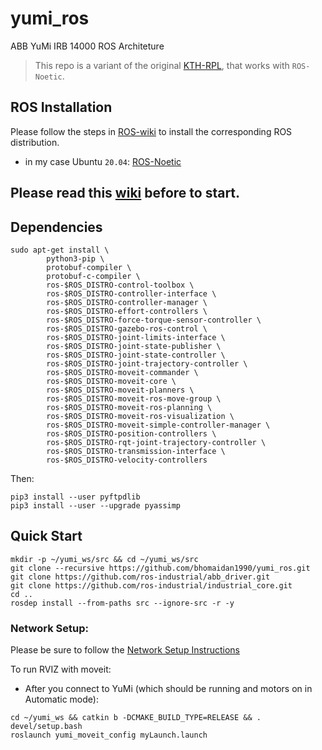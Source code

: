 # yumi_ros
ABB YuMi IRB 14000 ROS Architeture
> This repo is a variant of the original [KTH-RPL](https://github.com/kth-ros-pkg/yumi), that works with `ROS-Noetic`.

## ROS Installation

Please follow the steps in [ROS-wiki](http://wiki.ros.org/ROS/Installation) to install the corresponding ROS distribution.
- in my case Ubuntu `20.04`: [ROS-Noetic](http://wiki.ros.org/noetic/Installation/Ubuntu)

## Please read this [wiki](https://github.com/kth-ros-pkg/yumi/wiki) before to start.

## Dependencies

```
sudo apt-get install \
        python3-pip \
        protobuf-compiler \
        protobuf-c-compiler \
        ros-$ROS_DISTRO-control-toolbox \
        ros-$ROS_DISTRO-controller-interface \
        ros-$ROS_DISTRO-controller-manager \
        ros-$ROS_DISTRO-effort-controllers \
        ros-$ROS_DISTRO-force-torque-sensor-controller \
        ros-$ROS_DISTRO-gazebo-ros-control \
        ros-$ROS_DISTRO-joint-limits-interface \
        ros-$ROS_DISTRO-joint-state-publisher \
        ros-$ROS_DISTRO-joint-state-controller \
        ros-$ROS_DISTRO-joint-trajectory-controller \
        ros-$ROS_DISTRO-moveit-commander \
        ros-$ROS_DISTRO-moveit-core \
        ros-$ROS_DISTRO-moveit-planners \
        ros-$ROS_DISTRO-moveit-ros-move-group \
        ros-$ROS_DISTRO-moveit-ros-planning \
        ros-$ROS_DISTRO-moveit-ros-visualization \
        ros-$ROS_DISTRO-moveit-simple-controller-manager \
        ros-$ROS_DISTRO-position-controllers \
        ros-$ROS_DISTRO-rqt-joint-trajectory-controller \
        ros-$ROS_DISTRO-transmission-interface \
        ros-$ROS_DISTRO-velocity-controllers
```
Then:
```
pip3 install --user pyftpdlib
pip3 install --user --upgrade pyassimp

```

## Quick Start

```
mkdir -p ~/yumi_ws/src && cd ~/yumi_ws/src
git clone --recursive https://github.com/bhomaidan1990/yumi_ros.git
git clone https://github.com/ros-industrial/abb_driver.git
git clone https://github.com/ros-industrial/industrial_core.git
cd ..
rosdep install --from-paths src --ignore-src -r -y
```

### Network Setup:

Please be sure to follow the [Network Setup Instructions](https://github.com/kth-ros-pkg/yumi/wiki/Network-setup)

To run RVIZ with moveit:
- After you connect to YuMi (which should be running and motors on in Automatic mode):
```
cd ~/yumi_ws && catkin b -DCMAKE_BUILD_TYPE=RELEASE && . devel/setup.bash
roslaunch yumi_moveit_config myLaunch.launch
```
